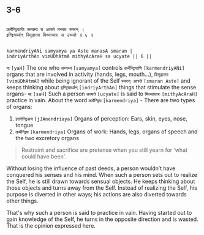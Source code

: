 ## 3-6


```shloka-sa

कर्मेन्द्रियाणि सम्यम्य य आस्ते मनसा स्मरन् ।
इन्द्रियार्थान् विमूढात्मा मिथ्याचारः स उच्यते ॥ ६ ॥

```
```shloka-sa-hk

karmendriyANi samyamya ya Aste manasA smaran |
indriyArthAn vimUDhAtmA mithyAcAraH sa ucyate || 6 ||

```
`यः` `[yaH]` The one who `सम्यम्य` `[samyamya]` controls `कर्मेन्द्रियाणि` `[karmendriyANi]` organs that are involved in activity (hands, legs, mouth...), `विमूढात्मा` `[vimUDhAtmA]` while being ignorant of the Self `स्मरन् आस्ते` `[smaran Aste]` and keeps thinking about `इन्द्रियार्थान्` `[indriyArthAn]` things that stimulate the sense organs- `सः` `[saH]` Such a person `उच्यते` `[ucyate]` is said to `मिथ्याचारः` `[mithyAcAraH]` practice in vain.
About the word `कर्मेन्द्रिय` `[karmendriya]` - There are two types of organs:
1. `ज्ञानेन्द्रिअय` `[jJAnendriaya]` Organs of perception: Ears, skin, eyes, nose, tongue
2. `कर्मेन्द्रिय` `[karmendriya]` Organs of work: Hands, legs, organs of speech and the two excretory organs


<a name='applnote_50'></a>
> Restraint and sacrifice are pretense when you still yearn for ‘what could have been’.



Without losing the influence of past deeds, a person wouldn’t have conquered his senses and his mind. When such a person sets out to realize the Self, he is still drawn towards sensual objects. He keeps thinking about those objects and turns away from the Self. Instead of realizing the Self, his purpose is diverted in other ways; his actions are also diverted towards other things. 

That's why such a person is said to practice in vain. Having started out to gain knowledge of the Self, he turns in the opposite direction and is wasted. That is the opinion expressed here.



